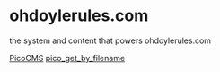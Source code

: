 ohdoylerules.com
================

the system and content that powers ohdoylerules.com

[PicoCMS](http://pico.dev7studios.com/ "PicoCMS Homepage")
[pico_get_by_filename](https://github.com/james2doyle/pico_get_by_filename "james2doyle/pico_get_by_filename")
